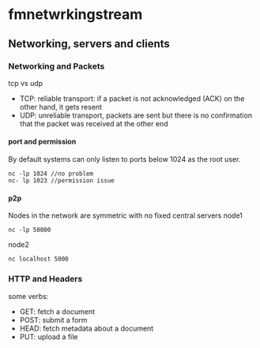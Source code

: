 # fmnetwrkingstream
## Networking, servers and clients
### Networking and Packets
tcp vs udp
- TCP: reliable transport: if a packet is not acknowledged (ACK) on the other hand, it gets resent
- UDP: unreliable transport, packets are sent but there is no confirmation that the packet was received at
the other end

#### port and permission
By default systems can only listen to ports below 1024 as the root user.
```
nc -lp 1024 //no problem
nc- lp 1023 //permission issue
```

#### p2p
Nodes in the network are symmetric with no fixed central servers
node1
```
nc -lp 50000
```
node2
```
nc localhost 5000
```

### HTTP and Headers
some verbs:
- GET: fetch a document
- POST: submit a form
- HEAD: fetch metadata about a document
- PUT: upload a file
